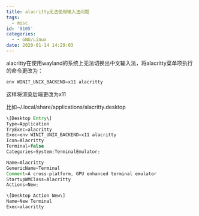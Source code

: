 ```yaml
---
title: alacritty无法使用输入法问题
tags:
  - misc
id: '9105'
categories:
  - - GNU/Linux
date: 2020-01-14 14:29:03
---
```



<!-- more -->
alacritty在使用wayland的系统上无法切换出中文输入法，将alacritty菜单项执行的命令更改为：
```js
env WINIT_UNIX_BACKEND=x11 alacritty
```
这样将渲染后端更改为x11

比如~/.local/share/applications/alacritty.desktop
```js
\[Desktop Entry\]
Type=Application
TryExec=alacritty
Exec=env WINIT_UNIX_BACKEND=x11 alacritty
Icon=Alacritty
Terminal=false
Categories=System;TerminalEmulator;

Name=Alacritty
GenericName=Terminal
Comment=A cross-platform, GPU enhanced terminal emulator
StartupWMClass=Alacritty
Actions=New;

\[Desktop Action New\]
Name=New Terminal
Exec=alacritty
```
